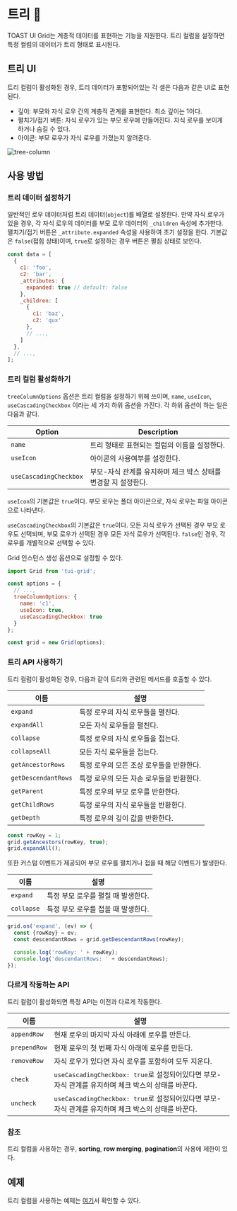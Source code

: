 # 트리 🌳

TOAST UI Grid는 계층적 데이터를 표현하는 기능을 지원한다. 트리 컬럼을 설정하면 특정 컬럼의 데이터가 트리 형태로 표시된다.

## 트리 UI

트리 컬럼이 활성화된 경우, 트리 데이터가 포함되어있는 각 셀은 다음과 같은 UI로 표현된다.

* 깊이: 부모와 자식 로우 간의 계층적 관계를 표현한다. 최소 깊이는 1이다.
* 펼치기/접기 버튼: 자식 로우가 있는 부모 로우에 만들어진다. 자식 로우를 보이게 하거나 숨길 수 있다.
* 아이콘: 부모 로우가 자식 로우를 가졌는지 알려준다.

![tree-column](https://user-images.githubusercontent.com/18183560/41633101-0bd39096-7478-11e8-814f-5acbd21ea7d5.png)

## 사용 방법

### 트리 데이터 설정하기

일반적인 로우 데이터처럼 트리 데이터(`object`)를 배열로 설정한다. 만약 자식 로우가 있을 경우, 각 자식 로우의 데이터를 부모 로우 데이터의 `_children` 속성에 추가한다. 펼치기/접기 버튼은 `_attribute.expanded` 속성을 사용하여 초기 설정을 한다. 기본값은 `false`(접힘 상태)이며, `true`로 설정하는 경우 버튼은 펼침 상태로 보인다.

```js
const data = [
  {
    c1: 'foo',
    c2: 'bar',
    _attributes: {
      expanded: true // default: false
    },
    _children: [
      {
        c1: 'baz',
        c2: 'qux'
      },
      // ...,
    ]
  },
  // ...,
];
```

### 트리 컬럼 활성화하기

`treeColumnOptions` 옵션은 트리 컬럼을 설정하기 위해 쓰이며, `name`, `useIcon`, `useCascadingCheckbox` 이라는 세 가지 하위 옵션을 가진다. 각 하위 옵션이 하는 일은 다음과 같다.

| Option | Description |
| --- | --- |
| `name` | 트리 형태로 표현되는 컬럼의 이름을 설정한다. |
| `useIcon` | 아이콘의 사용여부를 설정한다. |
| `useCascadingCheckbox` | 부모-자식 관계를 유지하며 체크 박스 상태를 변경할 지 설정한다. |

`useIcon`의 기본값은 `true`이다. 부모 로우는 폴더 아이콘으로, 자식 로우는 파일 아이콘으로 나타낸다.

`useCascadingCheckbox`의 기본값은 `true`이다. 모든 자식 로우가 선택된 경우 부모 로우도 선택되며, 부모 로우가 선택된 경우 모든 자식 로우가 선택된다. `false`인 경우, 각 로우를 개별적으로 선택할 수 있다.

Grid 인스턴스 생성 옵션으로 설정할 수 있다.

```js
import Grid from 'tui-grid';

const options = {
  // ...,
  treeColumnOptions: {
    name: 'c1',
    useIcon: true,
    useCascadingCheckbox: true
  }
};

const grid = new Grid(options);
```

### 트리 API 사용하기

트리 컬럼이 활성화된 경우, 다음과 같이 트리와 관련된 메서드를 호출할 수 있다.

| 이름 | 설명 |
| --- | --- |
| `expand` | 특정 로우의 자식 로우들을 펼친다. |
| `expandAll` | 모든 자식 로우들을 펼친다. |
| `collapse` | 특정 로우의 자식 로우들을 접는다. |
| `collapseAll` | 모든 자식 로우들을 접는다. |
| `getAncestorRows` | 특정 로우의 모든 조상 로우들을 반환한다. |
| `getDescendantRows` | 특정 로우의 모든 자손 로우들을 반환한다. |
| `getParent` | 특정 로우의 부모 로우를 반환한다. |
| `getChildRows` | 특정 로우의 자식 로우들을 반환한다. |
| `getDepth` | 특정 로우의 깊이 값을 반환한다. |

```js
const rowKey = 1;
grid.getAncestors(rowKey, true);
grid.expandAll();
```
또한 커스텀 이벤트가 제공되어 부모 로우를 펼치거나 접을 때 해당 이벤트가 발생한다.

| 이름 | 설명 |
| --- | --- |
| `expand` | 특정 부모 로우를 펼칠 때 발생한다. |
| `collapse` | 특정 부모 로우를 접을 때 발생한다. |

```js
grid.on('expand', (ev) => {
  const {rowKey} = ev;
  const descendantRows = grid.getDescendantRows(rowKey);

  console.log('rowKey: ' + rowKey);
  console.log('descendantRows: ' + descendantRows);
});
```

### 다르게 작동하는 API

트리 컬럼이 활성화되면 특정 API는 이전과 다르게 작동한다.

| 이름 | 설명 |
| --- | --- |
| `appendRow` | 현재 로우의 마지막 자식 아래에 로우를 만든다.  |
| `prependRow` | 현재 로우의 첫 번째 자식 아래에 로우를 만든다. |
| `removeRow` | 자식 로우가 있다면 자식 로우를 포함하여 모두 지운다. |
| `check` | `useCascadingCheckbox: true`로 설정되어있다면 부모-자식 관계를 유지하며 체크 박스의 상태를 바꾼다. |
| `uncheck` | `useCascadingCheckbox: true`로 설정되어있다면 부모-자식 관계를 유지하며 체크 박스의 상태를 바꾼다. |

### 참조

트리 컬럼을 사용하는 경우, **sorting**, **row merging**, **pagination**의 사용에 제한이 있다.

## 예제

트리 컬럼을 사용하는 예제는 [여기](https://nhn.github.io/tui.grid/latest/tutorial-example14-tree)서 확인할 수 있다.